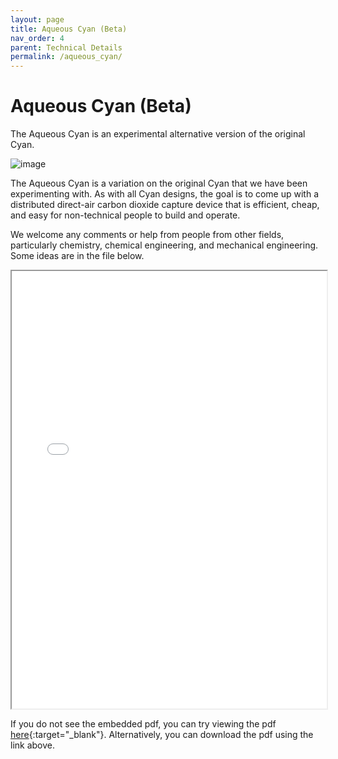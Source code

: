 ```yaml
---
layout: page
title: Aqueous Cyan (Beta)
nav_order: 4
parent: Technical Details
permalink: /aqueous_cyan/
---
```


# Aqueous Cyan (Beta)

The Aqueous Cyan is an experimental alternative version of the original Cyan.

![image](/openair-cyan/assets/images/aqueous_cyan_beta.png)

The Aqueous Cyan is a variation on the original Cyan that we have been experimenting with. As with all Cyan designs, the goal is to come up with a distributed direct-air carbon dioxide capture device that is efficient, cheap, and easy for non-technical people to build and operate.

We welcome any comments or help from people from other fields, particularly chemistry, chemical engineering, and mechanical engineering. Some ideas are in the file below.

<iframe width="100%" height="700" src="/openair-cyan/Reference_Docs/Aqueous-Cyan/Welcome%20to%20Aqueous%20Cyan--Can%20you%20help.pdf">If you are seeing this text, the preview of the pdf failed. Most likely this happened because your browser does not support this technical feature. In this case, please download using the link below.</iframe>

If you do not see the embedded pdf, you can try viewing the pdf [here](/openair-cyan/Reference_Docs/Aqueous-Cyan/Welcome%20to%20Aqueous%20Cyan--Can%20you%20help.pdf){:target="_blank"}. Alternatively, you can download the pdf using the link above.
